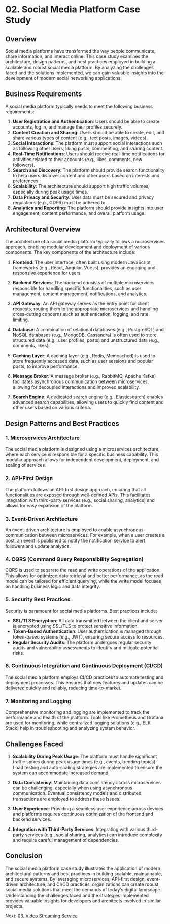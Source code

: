 # 02. Social Media Platform Case Study

## Overview

Social media platforms have transformed the way people communicate, share information, and interact online. This case study examines the architecture, design patterns, and best practices employed in building a scalable and robust social media platform. By analyzing the challenges faced and the solutions implemented, we can gain valuable insights into the development of modern social networking applications.

## Business Requirements

A social media platform typically needs to meet the following business requirements:

1. **User Registration and Authentication**: Users should be able to create accounts, log in, and manage their profiles securely.
2. **Content Creation and Sharing**: Users should be able to create, edit, and share various types of content (e.g., text posts, images, videos).
3. **Social Interactions**: The platform must support social interactions such as following other users, liking posts, commenting, and sharing content.
4. **Real-Time Notifications**: Users should receive real-time notifications for activities related to their accounts (e.g., likes, comments, new followers).
5. **Search and Discovery**: The platform should provide search functionality to help users discover content and other users based on interests and preferences.
6. **Scalability**: The architecture should support high traffic volumes, especially during peak usage times.
7. **Data Privacy and Security**: User data must be secured and privacy regulations (e.g., GDPR) must be adhered to.
8. **Analytics and Reporting**: The platform should provide insights into user engagement, content performance, and overall platform usage.

## Architectural Overview

The architecture of a social media platform typically follows a microservices approach, enabling modular development and deployment of various components. The key components of the architecture include:

1. **Frontend**: The user interface, often built using modern JavaScript frameworks (e.g., React, Angular, Vue.js), provides an engaging and responsive experience for users.

2. **Backend Services**: The backend consists of multiple microservices responsible for handling specific functionalities, such as user management, content management, notifications, and analytics.

3. **API Gateway**: An API gateway serves as the entry point for client requests, routing them to the appropriate microservices and handling cross-cutting concerns such as authentication, logging, and rate limiting.

4. **Database**: A combination of relational databases (e.g., PostgreSQL) and NoSQL databases (e.g., MongoDB, Cassandra) is often used to store structured data (e.g., user profiles, posts) and unstructured data (e.g., comments, likes).

5. **Caching Layer**: A caching layer (e.g., Redis, Memcached) is used to store frequently accessed data, such as user sessions and popular posts, to improve performance.

6. **Message Broker**: A message broker (e.g., RabbitMQ, Apache Kafka) facilitates asynchronous communication between microservices, allowing for decoupled interactions and improved scalability.

7. **Search Engine**: A dedicated search engine (e.g., Elasticsearch) enables advanced search capabilities, allowing users to quickly find content and other users based on various criteria.

## Design Patterns and Best Practices

### 1. Microservices Architecture

The social media platform is designed using a microservices architecture, where each service is responsible for a specific business capability. This modular approach allows for independent development, deployment, and scaling of services.

### 2. API-First Design

The platform follows an API-first design approach, ensuring that all functionalities are exposed through well-defined APIs. This facilitates integration with third-party services (e.g., social sharing, analytics) and allows for easy expansion of the platform.

### 3. Event-Driven Architecture

An event-driven architecture is employed to enable asynchronous communication between microservices. For example, when a user creates a post, an event is published to notify the notification service to alert followers and update analytics.

### 4. CQRS (Command Query Responsibility Segregation)

CQRS is used to separate the read and write operations of the application. This allows for optimized data retrieval and better performance, as the read model can be tailored for efficient querying, while the write model focuses on handling business logic and data integrity.

### 5. Security Best Practices

Security is paramount for social media platforms. Best practices include:

- **SSL/TLS Encryption**: All data transmitted between the client and server is encrypted using SSL/TLS to protect sensitive information.
- **Token-Based Authentication**: User authentication is managed through token-based systems (e.g., JWT), ensuring secure access to resources.
- **Regular Security Audits**: The platform undergoes regular security audits and vulnerability assessments to identify and mitigate potential risks.

### 6. Continuous Integration and Continuous Deployment (CI/CD)

The social media platform employs CI/CD practices to automate testing and deployment processes. This ensures that new features and updates can be delivered quickly and reliably, reducing time-to-market.

### 7. Monitoring and Logging

Comprehensive monitoring and logging are implemented to track the performance and health of the platform. Tools like Prometheus and Grafana are used for monitoring, while centralized logging solutions (e.g., ELK Stack) help in troubleshooting and analyzing system behavior.

## Challenges Faced

1. **Scalability During Peak Usage**: The platform must handle significant traffic spikes during peak usage times (e.g., events, trending topics). Load testing and auto-scaling strategies are implemented to ensure the system can accommodate increased demand.

2. **Data Consistency**: Maintaining data consistency across microservices can be challenging, especially when using asynchronous communication. Eventual consistency models and distributed transactions are employed to address these issues.

3. **User Experience**: Providing a seamless user experience across devices and platforms requires continuous optimization of the frontend and backend services.

4. **Integration with Third-Party Services**: Integrating with various third-party services (e.g., social sharing, analytics) can introduce complexity and require careful management of dependencies.

## Conclusion

The social media platform case study illustrates the application of modern architectural patterns and best practices in building scalable, maintainable, and secure systems. By leveraging microservices, API-first design, event-driven architecture, and CI/CD practices, organizations can create robust social media solutions that meet the demands of today's digital landscape. Understanding the challenges faced and the strategies implemented provides valuable insights for developers and architects involved in similar projects.

Next: [03. Video Streaming Service](./03-video-streaming-service.md)
